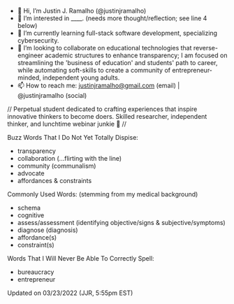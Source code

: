 - 👋 Hi, I’m Justin J. Ramalho (@justinjramalho)
- 👀 I’m interested in ____. (needs more thought/reflection; see line 4 below)
- 🌱 I’m currently learning full-stack software development, specializing cybersecurity. 
- 💞️ I’m looking to collaborate on educational technologies that reverse-engineer academic structures to enhance transparency; I am focused on streamlining the 'business of education' and students' path to career, while automating soft-skills to create a community of entrepreneur-minded, independent young adults. 
- 📫 How to reach me: justinjramalho@gmail.com (email) | @justinjramalho (social) 

// Perpetual student dedicated to crafting experiences that inspire innovative thinkers to become doers. Skilled researcher, independent thinker, and lunchtime webinar junkie 🤙 //

Buzz Words That I Do Not Yet Totally Dispise:
- transparency 
- collaboration (...flirting with the line) 
- community (communalism) 
- advocate 
- affordances & constraints 


Commonly Used Words: (stemming from my medical background) 
- schema 
- cognitive 
- assess/assessment (identifying objective/signs & subjective/symptoms) 
- diagnose (diagnosis) 
- affordance(s) 
- constraint(s) 


Words That I Will Never Be Able To Correctly Spell:
- bureaucracy
- entrepreneur


<!---
justinjramalho/justinjramalho is a ✨ special ✨ repository because its `README.md` (this file) appears on your GitHub profile.
You can click the Preview link to take a look at your changes.
--->

Updated on 03/23/2022 (JJR, 5:55pm EST)
